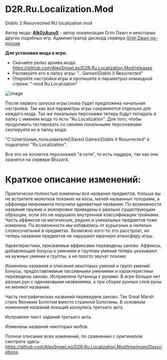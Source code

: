 # D2R.Ru.Localization.Mod
Diablo 2 Resurrectred RU localization mod

Автор мода: **[Alk0zAuruS](https://github.com/Alk0zAuruS)** - aвтор локализации Grim Dawn и некоторых других подобных игр. 
Администратор дискорд сервера [Grim Dawn по-русски](https://discord.gg/hebNy2cy)

**Для установки мода в игре:**

- Скачайте релиз архива мода: https://github.com/AlexSnowLeo/D2R.Ru.Localization.Mod/releases
- Распакуйте его в папку игры: "...Games\Diablo II Resurrected\"
- Откройте настройки игры и пропишите в параметрах командной строки: "-mod Ru.Localization"

![image](https://user-images.githubusercontent.com/1458178/136438708-4a414310-65f4-4867-aa87-d951eb3d35ef.png)

После первого запуска игры снова будет предложена начальная настройка. Так как все параметры игры сохраняются отдельно для каждого мода. 
Так же локальные персонажи теперь будут попадать в папку с именем мода то есть "Ru.Localization".
Для того, чтобы продолжить тестировать со своими локальными персонажами скопируйте их в папку мода:

"C:\Users\\[имя_пользователя]\\Saved Games\Diablo II Resurrected\" в подкаталог "Ru.Localization".

Все это не коснется персонажей "в сети", то есть ладдера, так как они хранятся на сервере Blizzard.

# Краткое описание изменений:

Практически полностью изменены все названия предметов, больше вы не встретите молотков похожих на косы, мечей названных топорами, а оффхенды некроманта получили адекватные названия. По возможности названия оружия и экипировки приведены к реально существующим образцам, если это не нарушало внутренней классификации тройками.
Часть аффиксов на магических, редких и уникальных предметов тоже изменена. По возможности мы избавились от курьезных и нелепых словосочетаний в предметах. Возможно кого-то это расстроит, но теперь названия предметов не нарушают мрачную атмосферу игры.

Характеристики, присваемые аффиксами переведены заново. Аффиксы, добавляющие бонусы к умениям и группам умений теперь указывают на нужные умения и группы, а не просто звучат похоже.

Изменены названия и описания некоторых умений и групп умений. Бонусы, предоставляемые пассивными умениями и характеристики переведены заново.
Исправлена путаница с рунами. В игре больше нет разных рун с одинаковыми названиями, а при сборке рунных слов руны не меняют названия.

Часть географических названий переведена заново. Так Great Marsh стало Великим Болотом вместо странной Болотины. В основном изменения названий локаций коснулись третьего акта.

Исправлен текст заданий третьего акта.

Изменены названия некоторых мобов.

Полное описание всех изменений, по сравнению с оригиналом смотрите здесь:
https://github.com/AlexSnowLeo/D2R.Ru.Localization.Mod/tree/main/Descriptions
